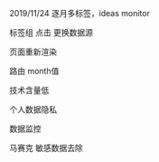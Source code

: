 2019/11/24 逐月多标签，ideas monitor          


标签组
点击 更换数据源

页面重新渲染

路由 month值

技术含量低

个人数据隐私

数据监控

马赛克
敏感数据去除